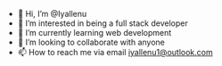 - 👋 Hi, I’m @Iyallenu
- 👀 I’m interested in being a full stack developer
- 🌱 I’m currently learning web development
- 💞️ I’m looking to collaborate with anyone
- 📫 How to reach me via email iyallenu1@outlook.com

<!---
Iyallenu/Iyallenu is a ✨ special ✨ repository because its `README.md` (this file) appears on your GitHub profile.
You can click the Preview link to take a look at your changes.
--->
